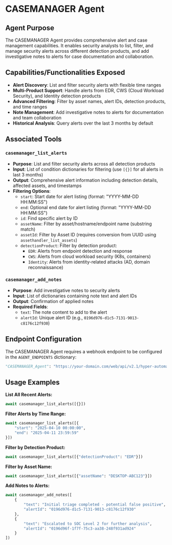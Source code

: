 # CASEMANAGER Agent

## Agent Purpose

The CASEMANAGER Agent provides comprehensive alert and case management capabilities. It enables security analysts to list, filter, and manage security alerts across different detection products, and add investigative notes to alerts for case documentation and collaboration.

## Capabilities/Functionalities Exposed

- **Alert Discovery**: List and filter security alerts with flexible time ranges
- **Multi-Product Support**: Handle alerts from EDR, CWS (Cloud Workload Security), and Identity detection products
- **Advanced Filtering**: Filter by asset names, alert IDs, detection products, and time ranges
- **Note Management**: Add investigative notes to alerts for documentation and team collaboration
- **Historical Analysis**: Query alerts over the last 3 months by default

## Associated Tools

### `casemanager_list_alerts`
- **Purpose**: List and filter security alerts across all detection products
- **Input**: List of condition dictionaries for filtering (use `[{}]` for all alerts in last 3 months)
- **Output**: Comprehensive alert information including detection details, affected assets, and timestamps
- **Filtering Options**:
  - `start`: Start date for alert listing (format: "YYYY-MM-DD HH:MM:SS")
  - `end`: Optional end date for alert listing (format: "YYYY-MM-DD HH:MM:SS")
  - `id`: Find specific alert by ID
  - `assetName`: Filter by asset/hostname/endpoint name (substring match)
  - `assetId`: Filter by Asset ID (requires conversion from UUID using `assethandler_list_assets`)
  - `detectionProduct`: Filter by detection product:
    - `EDR`: Alerts from endpoint detection and response
    - `CWS`: Alerts from cloud workload security (K8s, containers)
    - `Identity`: Alerts from identity-related attacks (AD, domain reconnaissance)

### `casemanager_add_notes`
- **Purpose**: Add investigative notes to security alerts
- **Input**: List of dictionaries containing note text and alert IDs
- **Output**: Confirmation of applied notes
- **Required Fields**:
  - `text`: The note content to add to the alert
  - `alertId`: Unique alert ID (e.g., `0196d976-d1c5-7131-9013-c8176c12f930`)

## Endpoint Configuration

The CASEMANAGER Agent requires a webhook endpoint to be configured in the `AGENT_ENDPOINTS` dictionary:

```python
"CASEMANAGER_Agent": "https://your-domain.com/web/api/v2.1/hyper-automate/webhook/v1/webhook/http/<WEBHOOK_URI>"
```

## Usage Examples

**List All Recent Alerts:**
```python
await casemanager_list_alerts([{}])
```

**Filter Alerts by Time Range:**
```python
await casemanager_list_alerts([{
    "start": "2025-04-10 00:00:00",
    "end": "2025-04-11 23:59:59"
}])
```

**Filter by Detection Product:**
```python
await casemanager_list_alerts([{"detectionProduct": "EDR"}])
```

**Filter by Asset Name:**
```python
await casemanager_list_alerts([{"assetName": "DESKTOP-ABC123"}])
```

**Add Notes to Alerts:**
```python
await casemanager_add_notes([
    {
        "text": "Initial triage completed - potential false positive",
        "alertId": "0196d976-d1c5-7131-9013-c8176c12f930"
    },
    {
        "text": "Escalated to SOC Level 2 for further analysis",
        "alertId": "0196d96f-1f7f-75c3-aa38-248f931ad924"
    }
])
```
